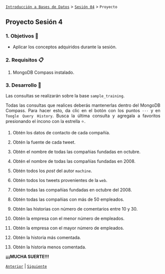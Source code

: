 [`Introducción a Bases de Datos`](../../Readme.md) > [`Sesión 04`](../Readme.md) > `Proyecto`
	
## Proyecto Sesión 4

<div style="text-align: justify;">

### 1. Objetivos :dart: 

- Aplicar los conceptos adquiridos durante la sesión.

### 2. Requisitos :clipboard:

1. MongoDB Compass instalado.

### 3. Desarrollo :rocket:

Las consultas se realizarán sobre la base `sample_training`.

Todas las consultas que realices deberás mantenerlas dentro del MongoDB Compass. Para hacer esto, da clic en el botón con los puntos `···` y en `Toogle Query History`. Busca la última consulta y agregala a favoritos presionando el íncono con la estrella :star:.

1. Obtén los datos de contacto de cada compañía.

2. Obtén la fuente de cada tweet.

3. Obtén el nombre de todas las compañias fundadas en octubre.

4. Obtén el nombre de todas las compañías fundadas en 2008.

5. Obtén todos los *post* del autor `machine`.

6. Obtén todos los tweets provenientes de la `web`.

7. Obtén todas las compañías fundadas en octubre del 2008.

8. Obtén todas las compañias con más de 50 empleados. 

9. Obtén las historias con número de comentarios entre 10 y 30.

10. Obtén la empresa con el menor número de empleados.

11. Obtén la empresa con el mayor número de empleados.

12. Obtén la historia más comentada.

13. Obtén la historia menos comentada.

**¡¡¡MUCHA SUERTE!!!**

[`Anterior`](../Readme.md#3-proyecto-hammer) | [`Siguiente`](../Readme.md#4-postwork-memo)

</div>

